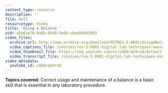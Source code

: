 ```yaml
---
content_type: resource
description: ''
file: null
resourcetype: Video
title: 'Using a Balance '
uid: a5e03e76-0a6b-85d0-5e6b-cbaa846b3003
video_files:
  archive_url: http://www.archive.org/download/MITRES.5.0001/UsingABalance_MitDigitalLabTechniquesManual.mp4
  video_captions_file: /courses/res-5-0001-digital-lab-techniques-manual-spring-2007/e003ce2a7ac2590e8e8310c77a355828_cG6QrqS4ruQ.vtt
  video_thumbnail_file: https://img.youtube.com/vi/cG6QrqS4ruQ/default.jpg
  video_transcript_file: /courses/res-5-0001-digital-lab-techniques-manual-spring-2007/bb831a5d4a28a0424ed36be4c457e789_cG6QrqS4ruQ.pdf
video_metadata:
  youtube_id: cG6QrqS4ruQ
---
```


**Topics covered:** Correct usage and maintenance of a balance is a basic skill that is essential in any laboratory procedure.